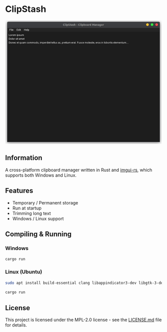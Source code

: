 # ClipStash

![main menu image](./images/main-menu.png)

## Information

A cross-platform clipboard manager written in Rust and [imgui-rs](https://github.com/imgui-rs/imgui-rs), which supports both Windows and Linux.

## Features

- Temporary / Permanent storage
- Run at startup
- Trimming long text
- Windows / Linux support


## Compiling & Running

### Windows

```sh
cargo run
```

### Linux (Ubuntu)

```sh
sudo apt install build-essential clang libappindicator3-dev libgtk-3-dev
```
```sh
cargo run
```

## License

This project is licensed under the MPL-2.0 license - see the [LICENSE.md](./LICENSE) file for details.
